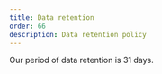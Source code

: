 ```yaml
---
title: Data retention
order: 66
description: Data retention policy
---
```


Our period of data retention is 31 days.
